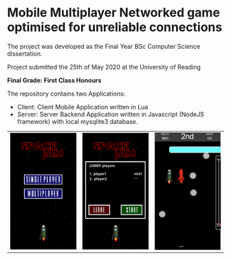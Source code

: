 # Mobile Multiplayer Networked game optimised for unreliable connections

The project was developed as the Final Year BSc Computer Science dissertation.

Project submitted the 25th of May 2020 at the University of Reading

**Final Grade: First Class Honours**

The repository contains two Applications:
- Client: Client Mobile Application written in Lua
- Server: Server Backend Application written in Javascript (NodeJS framework) with local mysqlite3 database.

<table>
  <tr>
    <td valign="center" width=30%><img src="img1.png"></td>
    <td valign="center" width=30%><img src="img2.png"></td>
    <td valign="center" width=30%><img src="img3.png"></td>
  </tr>
 </table>
 
